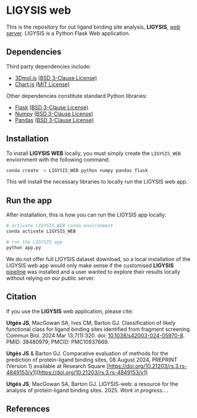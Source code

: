 # LIGYSIS web

This is the repository for out ligand binding site analysis, **LIGYSIS**, [web server](https://www.compbio.dundee.ac.uk/ligysis/). LIGYSIS is a Python Flask Web application.

## Dependencies

Third party dependencies include:

- [3Dmol.js](https://3dmol.csb.pitt.edu/doc/index.html) [(BSD 3-Clause License)](https://github.com/3dmol/3Dmol.js/blob/master/LICENSE)
- [Chart.js](https://www.chartjs.org/) [(MIT License)](https://github.com/chartjs/Chart.js/blob/master/LICENSE.md)

Other dependencies constitute standard Python libraries:

- [Flask](https://flask.palletsprojects.com/en/stable/) [(BSD 3-Clause License)](https://github.com/pallets/flask/blob/main/LICENSE.txt)
- [Numpy](https://numpy.org/) [(BSD 3-Clause License)](https://github.com/numpy/numpy/blob/main/LICENSE.txt)
- [Pandas](https://pandas.pydata.org/) [(BSD 3-Clause License)](https://github.com/pandas-dev/pandas/blob/main/LICENSE)
  
## Installation

To install **LIGYSIS WEB** locally, you must simply create the `LIGYSIS_WEB` enviornment with the following command:

```sh
conda create -n LIGYSIS_WEB python numpy pandas flask
```

This will install the necessary libraries to locally run the LIGYSIS web app.

## Run the app

After installation, this is how you can run the LIGYSIS app locally:

```sh
# activate LIGYSIS_WEB conda environment
conda activate LIGYSIS_WEB

# run the LIGYSIS app
python app.py
```

We do not offer full LIGYSIS dataset download, so a local installation of the LIGYSIS web app would only make sense if the customised **LIGYSIS** [pipeline](https://github.com/JavierSanchez-Utges/ligysis_custom/tree/revamped) was installed and a user wanted to explore their results locally without relying on our public server.


## Citation

If you use the **LIGYSIS** web application, please cite:

**Utgés JS**, MacGowan SA, Ives CM, Barton GJ. Classification of likely functional class for ligand binding sites identified from fragment screening. Commun Biol. 2024 Mar 13;7(1):320. doi: [10.1038/s42003-024-05970-8](https://www.nature.com/articles/s42003-024-05970-8). PMID: 38480979; PMCID: PMC10937669.

**Utgés JS** & Barton GJ. Comparative evaluation of methods for the prediction of protein-ligand binding sites, 08 August 2024, PREPRINT (Version 1) available at Research Square [https://doi.org/10.21203/rs.3.rs-4849153/v1](https://doi.org/10.21203/rs.3.rs-4849153/v1)

**Utgés JS**, MacGowan SA, Barton GJ. LIGYSIS-web: a resource for the analysis of protein-ligand binding sites. 2025. <i>Work in progress...</i>.

## References
